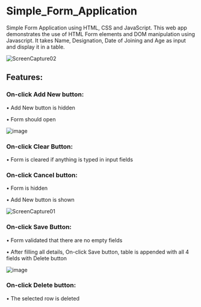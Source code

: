 # Simple_Form_Application
Simple Form Application using HTML, CSS and JavaScript. This web app demonstrates the use of HTML Form elements and DOM manipulation using Javascript.
It takes Name, Designation, Date of Joining and Age as input and display it in a table.

![ScreenCapture02](https://user-images.githubusercontent.com/32535755/152555494-9e28f495-e043-4369-94bb-bf6ff7dde5b8.JPG)

## Features:

### On-click Add New button:
•	Add New button is hidden

•	Form should open

![image](https://user-images.githubusercontent.com/32535755/152558685-c1844e04-fe4e-4f7a-a43b-7da66d37058d.png)


### On-click Clear Button:
•	Form is cleared if anything is typed in input fields

### On-click Cancel button:
•	Form is hidden

•	Add New button is shown

![ScreenCapture01](https://user-images.githubusercontent.com/32535755/152556276-1df2f3f5-41c6-4d7b-96b3-df7fbf7fbe61.JPG)


### On-click Save Button:
•	Form validated that there are no empty fields

•	After filling all details, On-click Save button, table is appended with all 4 fields with Delete button  

![image](https://user-images.githubusercontent.com/32535755/152558998-c3d8429f-7c4c-4d2e-917c-51d2e7065dea.png)


### On-click Delete button:
•	The selected row is deleted

